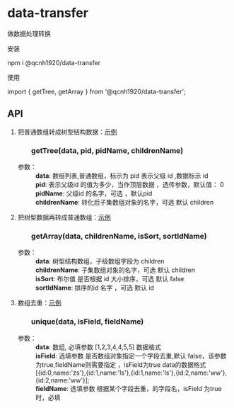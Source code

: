 # data-transfer
做数据处理转换

安装

npm i @qcnh1920/data-transfer

使用

import { getTree, getArray }  from '@qcnh1920/data-transfer';

<h2>API</h2>
<ol>
	<li>
		把普通数组转成树型结构数据：<a target="view_window" href="https://www.cnblogs.com/bruce-gou/p/9773438.html">示例</a>
		<h3 style="margin-left:30px">getTree(data, pid, pidName, childrenName)</h3>
		<dl>
			<dt>参数：</dt>
			<dd><strong>data</strong>: 数组列表,普通数组，标示为 pid 表示父级 id ,数据标示 id </dd>
			<dd><strong>pid</strong>: 表示父级id 的值为多少，当作顶层数据 ，选传参数，默认值： 0</dd>
			<dd><strong>pidName</strong>: 父级id 的名字，可选 ，默认pid</dd>
			<dd><strong>childrenName</strong>: 转化后子集数组对象的名字，可选 默认 children</dd>
		</dl>
	</li>
	<li>
		把树型数据再转成普通数组：<a target="view_window" href="https://www.cnblogs.com/bruce-gou/p/9773438.html">示例</a>
		<h3 style="margin-left:30px">getArray(data, childrenName, isSort, sortIdName)</h3>
		<dl>
			<dt>参数：</dt>
			<dd><strong>data</strong>: 树型结构数组，子级数组字段为 children </dd>
			<dd><strong>childrenName</strong>: 子集数组对象的名字，可选 默认 children</dd>
			<dd><strong>isSort</strong>: 布尔值 是否根据 id 大小排序，可选 默认 false</dd>
			<dd><strong>sortIdName</strong>: 排序的id 名字 ，可选 默认 id</dd>
		</dl>
	</li>
	<li>
		数组去重：<a target="view_window" href="https://www.cnblogs.com/bruce-gou/p/5237619.html">示例</a>
		<h3 style="margin-left:30px">unique(data, isField, fieldName)</h3>
		<dl>
			<dt>参数：</dt>
			<dd><strong>data</strong>: 数组, 必填参数 [1,2,3,4,4,5,5] 数据格式 </dd>
			<dd><strong>isField</strong>: 选填参数  是否数组对象指定一个字段去重,默认 false，该参数为true,fieldName则需要指定 ，isField为true data的数据格式[{id:0,name:'zs'},{id:1,name:'ls'},{id:1,name:'ls'},{id:2,name:'ww'},{id:2,name:'ww'}];</dd>
			<dd><strong>fieldName</strong>: 选填参数  根据某个字段去重，的字段名，isField 为true 时，必填</dd>
		</dl>
	</li>
</ol>
